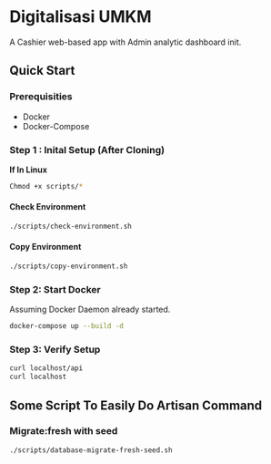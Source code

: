 # Digitalisasi UMKM

A Cashier web-based app with Admin analytic dashboard init.

## Quick Start

### Prerequisities

- Docker
- Docker-Compose

### Step 1 : Inital Setup (After Cloning)

**If In Linux**

```bash
Chmod +x scripts/*
```

#### Check Environment

```bash
./scripts/check-environment.sh
```

#### Copy Environment

```bash
./scripts/copy-environment.sh
```

### Step 2: Start Docker

Assuming Docker Daemon already started.

```bash
docker-compose up --build -d
```

### Step 3: Verify Setup

```bash
curl localhost/api
curl localhost
```

## Some Script To Easily Do Artisan Command

### Migrate:fresh with seed

```bash
./scripts/database-migrate-fresh-seed.sh
```

